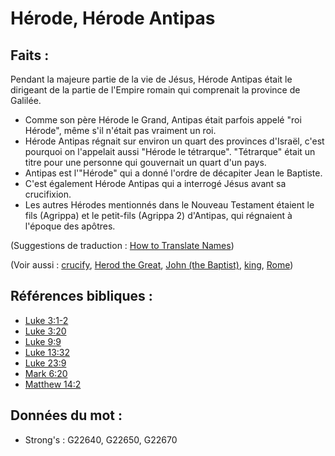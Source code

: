 # Hérode, Hérode Antipas

## Faits :

 Pendant la majeure partie de la vie de Jésus, Hérode Antipas était le dirigeant de la partie de l'Empire romain qui comprenait la province de Galilée.

* Comme son père Hérode le Grand, Antipas était parfois appelé "roi Hérode", même s'il n'était pas vraiment un roi.
* Hérode Antipas régnait sur environ un quart des provinces d'Israël, c'est pourquoi on l'appelait aussi "Hérode le tétrarque". "Tétrarque" était un titre pour une personne qui gouvernait un quart d'un pays.
* Antipas est l'"Hérode" qui a donné l'ordre de décapiter Jean le Baptiste.
* C'est également Hérode Antipas qui a interrogé Jésus avant sa crucifixion.
* Les autres Hérodes mentionnés dans le Nouveau Testament étaient le fils (Agrippa) et le petit-fils (Agrippa 2) d'Antipas, qui régnaient à l'époque des apôtres.

(Suggestions de traduction : [How to Translate Names](rc://en/ta/man/translate/translate-names))

(Voir aussi : [crucify](../kt/crucify.md), [Herod the Great](../names/herodthegreat.md), [John (the Baptist)](../names/johnthebaptist.md), [king](../other/king.md), [Rome](../names/rome.md))

## Références bibliques :

* [Luke 3:1-2](rc://en/tn/help/luk/03/01)
* [Luke 3:20](rc://en/tn/help/luk/03/20)
* [Luke 9:9](rc://en/tn/help/luk/09/09)
* [Luke 13:32](rc://en/tn/help/luk/13/32)
* [Luke 23:9](rc://en/tn/help/luk/23/09)
* [Mark 6:20](rc://en/tn/help/mrk/06/20)
* [Matthew 14:2](rc://en/tn/help/mat/14/02)

## Données du mot :

* Strong's : G22640, G22650, G22670
